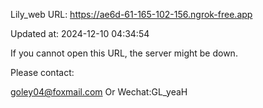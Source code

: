 Lily_web URL: https://ae6d-61-165-102-156.ngrok-free.app

Updated at: 2024-12-10 04:34:54

If you cannot open this URL, the server might be down.

Please contact: 

goley04@foxmail.com Or Wechat:GL_yeaH